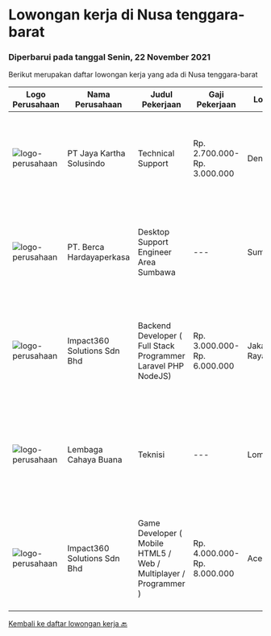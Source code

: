 
  # Lowongan kerja di Nusa tenggara-barat

  ### Diperbarui pada tanggal Senin, 22 November 2021

  Berikut merupakan daftar lowongan kerja yang ada di Nusa tenggara-barat

  |Logo Perusahaan | Nama Perusahaan | Judul Pekerjaan | Gaji Pekerjaan | Lokasi | Deskripsi | Tanggal diunggah | Pranala |
  | -------------- | --------------- | --------------- | --------- | --------- | -------------- | ------- | ----------- |
  |![logo-perusahaan](https://image-service-cdn.seek.com.au/295a790b1e507a7e7e1ece863a9cbc400be15412/ee4dce1061f3f616224767ad58cb2fc751b8d2dc)|PT Jaya Kartha Solusindo|Technical Support|Rp. 2.700.000-Rp. 3.000.000|Denpasar|Kualifikasi:  Berusia minimal 20 tahun sampai dengan 30 tahun Pendidikan terakhir minimal SMK atau sederajat Memiliki kemampuan komunikasi dan...|Rabu, 17 November 2021|https://www.jobstreet.co.id/id/job/technical-support-3692518?token=0~a61fcdcb-0e41-4138-b2b7-5efee82d330e&sectionRank=1&jobId=jobstreet-id-job-3692518|
|![logo-perusahaan](https://image-service-cdn.seek.com.au/0c900ac2b5b1a2cf9bee651ce5d069e68ff14c92/ee4dce1061f3f616224767ad58cb2fc751b8d2dc)|PT. Berca Hardayaperkasa|Desktop Support Engineer Area Sumbawa|---|Sumbawa|Responsibilities : Analyzing, diagnosing, and installation to several areas including desktop hardware, operating systems (Windows 7/8/10),...|Kamis, 18 November 2021|https://www.jobstreet.co.id/id/job/desktop-support-engineer-area-sumbawa-3678219?token=0~a61fcdcb-0e41-4138-b2b7-5efee82d330e&sectionRank=2&jobId=jobstreet-id-job-3678219|
|![logo-perusahaan](https://image-service-cdn.seek.com.au/06b729438205195a03d4bcec08ce1ddd5d9c1576/ee4dce1061f3f616224767ad58cb2fc751b8d2dc)|Impact360 Solutions Sdn Bhd|Backend Developer ( Full Stack Programmer Laravel PHP NodeJS)|Rp. 3.000.000-Rp. 6.000.000|Jakarta Raya|We are a game company hiring backend and full stack programmers from all parts of Indonesia (remote work). If you have real experience buildinga)...|Rabu, 17 November 2021|https://www.jobstreet.co.id/id/job/backend-developer-full-stack-programmer-laravel-php-nodejs-4714734/origin/my?token=0~a61fcdcb-0e41-4138-b2b7-5efee82d330e&sectionRank=3&jobId=jobstreet-my-job-4714734|
|![logo-perusahaan](https://us.123rf.com/450wm/pavelstasevich/pavelstasevich1811/pavelstasevich181101027/112815900-stock-vector-no-image-available-icon-flat-vector.jpg?ver=6)|Lembaga Cahaya Buana|Teknisi|---|Lombok|Deskripsi PekerjaanKualifikasi: Mampu bekerja secara mandiri maupun team work. Memiliki kemampuan analisa dan pemecahan masalah yang baik. Diutamakan...|Selasa, 09 November 2021|https://www.jobstreet.co.id/id/job/teknisi-3683311?token=0~a61fcdcb-0e41-4138-b2b7-5efee82d330e&sectionRank=4&jobId=jobstreet-id-job-3683311|
|![logo-perusahaan](https://image-service-cdn.seek.com.au/06b729438205195a03d4bcec08ce1ddd5d9c1576/ee4dce1061f3f616224767ad58cb2fc751b8d2dc)|Impact360 Solutions Sdn Bhd|Game Developer ( Mobile HTML5 / Web / Multiplayer / Programmer )|Rp. 4.000.000-Rp. 8.000.000|Aceh|We are hiring remote HTML5 game developers from all parts of Indonesia. If you have real experience building HTML5 games or applications, you're...|Senin, 01 November 2021|https://www.jobstreet.co.id/id/job/game-developer-mobile-html5-web-multiplayer-programmer-4711885/origin/my?token=0~a61fcdcb-0e41-4138-b2b7-5efee82d330e&sectionRank=5&jobId=jobstreet-my-job-4711885|


  [Kembali ke daftar lowongan kerja 🔙](../README.md#daftar-lowongan-kerja)
  